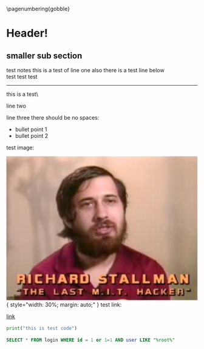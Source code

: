 \pagenumbering{gobble}

# Header!

## smaller sub section 
test notes 
this is a test of line one also there is a test line below\
test test test

---

this is a test\

line two 

line three there should be no spaces:

- bullet point 1
- bullet point 2


test image:

![test test test](../images/test.jpg "Test Image Title"){ style="width: 30%; margin: auto;" }
test link: 

[link](http://example.com "Title")

```python
print("this is test code")  
```

```sql
SELECT * FROM login WHERE id = 1 or 1=1 AND user LIKE "%root%"
```
